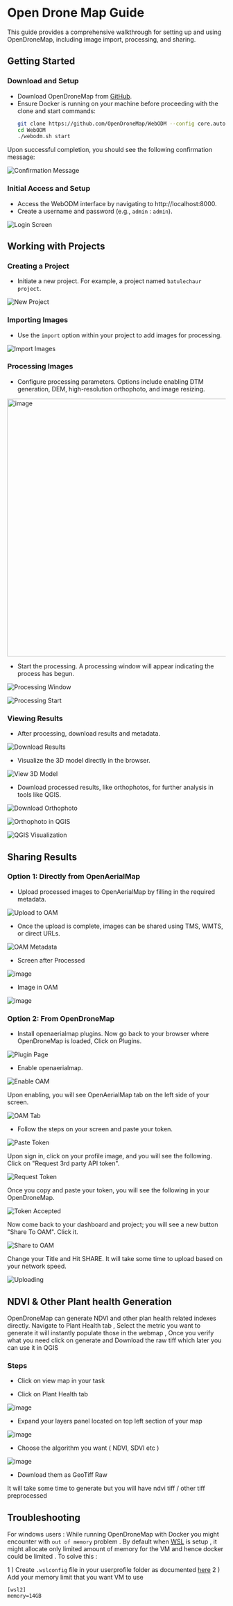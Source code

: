 # Open Drone Map Guide

This guide provides a comprehensive walkthrough for setting up and using OpenDroneMap, including image import, processing, and sharing.

## Getting Started

### Download and Setup

- Download OpenDroneMap from [GitHub](https://github.com/OpenDroneMap/WebODM/).
- Ensure Docker is running on your machine before proceeding with the clone and start commands:
  ```bash
  git clone https://github.com/OpenDroneMap/WebODM --config core.autocrlf=input --depth 1
  cd WebODM
  ./webodm.sh start
  ```

Upon successful completion, you should see the following confirmation message:

![Confirmation Message](https://github.com/kshitijrajsharma/e2eTemplate/assets/36752999/d79c6224-cd16-4527-8657-81da5f98dc0a)

### Initial Access and Setup

- Access the WebODM interface by navigating to http://localhost:8000.
- Create a username and password (e.g., `admin` : `admin`).

![Login Screen](https://github.com/kshitijrajsharma/e2eTemplate/assets/36752999/248db0c5-a324-4926-8df6-92a525f28352)

## Working with Projects

### Creating a Project

- Initiate a new project. For example, a project named `batulechaur project`.

![New Project](https://github.com/kshitijrajsharma/e2eTemplate/assets/36752999/c4963779-7a10-4597-976d-21f5394ae839)

### Importing Images

- Use the `import` option within your project to add images for processing.

![Import Images](https://github.com/kshitijrajsharma/e2eTemplate/assets/36752999/fa306d90-3af4-40e5-baeb-3f1ecd2385e4)

### Processing Images

- Configure processing parameters. Options include enabling DTM generation, DEM, high-resolution orthophoto, and image resizing.
<img width="594" alt="image" src="https://github.com/kshitijrajsharma/e2eTemplate/assets/36752999/1a05cc53-9278-432c-9a41-3ad4d34362c4">

- Start the processing. A processing window will appear indicating the process has begun.

![Processing Window](https://github.com/kshitijrajsharma/e2eTemplate/assets/36752999/296a1599-c31e-481b-8a69-f2652f3a4d99)

![Processing Start](https://github.com/kshitijrajsharma/e2eTemplate/assets/36752999/1aac79cd-c7a6-45bd-a83e-2cb1bb36269c)

### Viewing Results

- After processing, download results and metadata.

![Download Results](https://github.com/kshitijrajsharma/e2eTemplate/assets/36752999/5ebbd181-b21d-4ce7-af1c-8dd8c1cd167b)

- Visualize the 3D model directly in the browser.

![View 3D Model](https://github.com/kshitijrajsharma/e2eTemplate/assets/36752999/a8dd2657-695e-45a8-b3b8-7a11210622db)

- Download processed results, like orthophotos, for further analysis in tools like QGIS.

![Download Orthophoto](https://github.com/kshitijrajsharma/e2eTemplate/assets/36752999/1d1160d3-6c4e-4421-bed7-060d41011771)

![Orthophoto in QGIS](https://github.com/kshitijrajsharma/e2eTemplate/assets/36752999/0af32bb5-1435-4f66-8ca4-faf8f8e826b5)

![QGIS Visualization](https://github.com/kshitijrajsharma/e2eTemplate/assets/36752999/d5da662f-cda4-445d-83d5-c313f8b35c2c)

## Sharing Results

### Option 1: Directly from OpenAerialMap

- Upload processed images to OpenAerialMap by filling in the required metadata.

![Upload to OAM](https://github.com/kshitijrajsharma/e2eTemplate/assets/36752999/78a82706-3afd-4f38-9d9b-7ced6d250309)

- Once the upload is complete, images can be shared using TMS, WMTS, or direct URLs.

![OAM Metadata](https://github.com/kshitijrajsharma/e2eTemplate/assets/36752999/09408792-91e2-4717-a150-5528ee812cfd)

- Screen after Processed 

![image](https://github.com/kshitijrajsharma/e2eTemplate/assets/36752999/3548d581-1aaf-46d4-bab9-e0d1bfcd3b34)

- Image in OAM

![image](https://github.com/kshitijrajsharma/e2eTemplate/assets/36752999/2ea616fd-9d9a-47a9-8c80-e112e612a169)


### Option 2: From OpenDroneMap

- Install openaerialmap plugins. Now go back to your browser where OpenDroneMap is loaded, Click on Plugins.

![Plugin Page](https://github.com/kshitijrajsharma/e2eTemplate/assets/36752999/7a89b150-4c39-4f59-b746-14ca9ed345b3)

- Enable openaerialmap.

![Enable OAM](https://github.com/kshitijrajsharma/e2eTemplate/assets/36752999/bfb93833-911a-4942-8f21-5c2f36d449e0)

Upon enabling, you will see OpenAerialMap tab on the left side of your screen.

![OAM Tab](https://github.com/kshitijrajsharma/e2eTemplate/assets/36752999/8a1879a8-b366-4a72-bf00-2283adc5cb86)

- Follow the steps on your screen and paste your token.

![Paste Token](https://github.com/kshitijrajsharma/e2eTemplate/assets/36752999/876ddfd2-1c2c-47a0-8191-230e27bf3f89)

Upon sign in, click on your profile image, and you will see the following. Click on "Request 3rd party API token".

![Request Token](https://github.com/kshitijrajsharma/e2eTemplate/assets/36752999/4cadd31a-d85d-4c5c-863b-b0ff8b9ab3f5)

Once you copy and paste your token, you will see the following in your OpenDroneMap.

![Token Accepted](https://github.com/kshitijrajsharma/e2eTemplate/assets/36752999/d6ccbfd6-d995-4e67-834b-602dc656667b)

Now come back to your dashboard and project; you will see a new button "Share To OAM". Click it.

![Share to OAM](https://github.com/kshitijrajsharma/e2eTemplate/assets/36752999/45712656-ee0d-4e89-8d54-917586ec11b3)

Change your Title and Hit SHARE. It will take some time to upload based on your network speed.

![Uploading](https://github.com/kshitijrajsharma/e2eTemplate/assets/36752999/10bab070-1133-420d-8b03-bbe2d19db593)


## NDVI & Other Plant health Generation 

OpenDroneMap can generate NDVI and other plan health related indexes directly. Navigate to Plant Health tab , Select the metric you want to generate it will instantly populate those in the webmap , Once you verify what you need click on generate and Download the raw tiff which later you can use it in QGIS 

### Steps 

- Click on view map in your task 

- Click on Plant Health tab 


![image](https://github.com/kshitijrajsharma/e2etemplate/assets/36752999/e96b4df3-b22b-45c7-a857-896c6dc38c33)


- Expand your layers panel located on top left section of your map 

![image](https://github.com/kshitijrajsharma/e2etemplate/assets/36752999/47343cff-b891-4702-af45-947ad8e675e4)



- Choose the algorithm you want ( NDVI, SDVI etc ) 


![image](https://github.com/kshitijrajsharma/e2etemplate/assets/36752999/eddcb17b-7b61-4818-8a58-760d89c47f64)

- Download them as GeoTiff Raw 

It will take some time to generate but you will have ndvi tiff / other tiff preprocessed 


## Troubleshooting 


For windows users : While running OpenDroneMap with Docker you might encounter with `out of memory` problem . By default when [WSL](https://learn.microsoft.com/en-us/windows/wsl/install) is setup , it might allocate only limited amount of memory for the VM and hence docker could be limited . To solve this : 

1 ) Create `.wslconfig` file in your userprofile folder as documented [here](https://learn.microsoft.com/en-us/windows/wsl/wsl-config#wslconfig)
2 ) Add your memory limit that you want VM to use 

```
[wsl2]
memory=14GB
```


